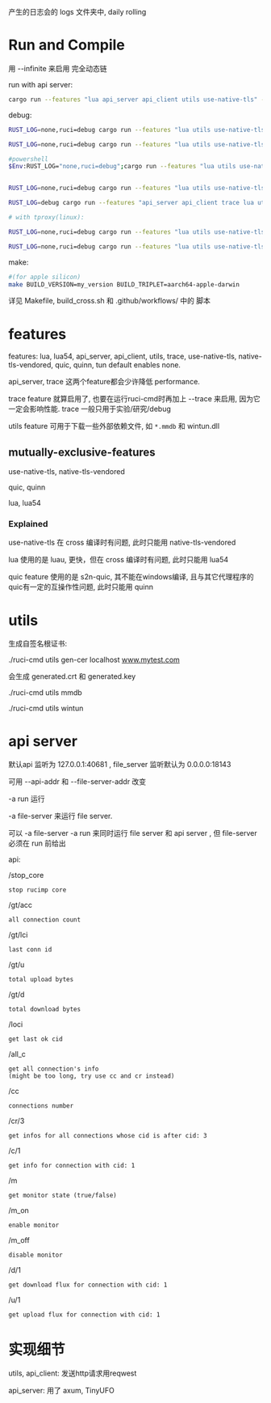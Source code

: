 
产生的日志会的 logs 文件夹中, daily rolling

# Run and Compile

用 --infinite 来启用 完全动态链

run with api server:

```sh
cargo run --features "lua api_server api_client utils use-native-tls" --release -- -a run

```

debug:
```sh
RUST_LOG=none,ruci=debug cargo run --features "lua utils use-native-tls quinn tun" -- --log-file ""

RUST_LOG=none,ruci=debug cargo run --features "lua utils use-native-tls quinn tun"  -- --log-file "" -c remote.lua

#powershell
$Env:RUST_LOG="none,ruci=debug";cargo run --features "lua utils use-native-tls quinn tun" -- --log-file ""


RUST_LOG=none,ruci=debug cargo run --features "lua utils use-native-tls quinn tun"  -- --log-file "" -c local_mux2_h2.lua --infinite

RUST_LOG=debug cargo run --features "api_server api_client trace lua utils use-native-tls quinn tun" -- -a run --trace

# with tproxy(linux):

RUST_LOG=none,ruci=debug cargo run --features "lua utils use-native-tls quinn tun tproxy" -- --log-file ""

RUST_LOG=none,ruci=debug cargo run --features "lua utils use-native-tls quinn tun tproxy" -- --log-file "" -c remote.lua

```

make:

```sh
#(for apple silicon)
make BUILD_VERSION=my_version BUILD_TRIPLET=aarch64-apple-darwin
```

详见 Makefile, build_cross.sh 和 .github/workflows/ 中的 脚本

# features

features: lua, lua54, api_server, api_client, utils, trace, use-native-tls, native-tls-vendored, quic, quinn, tun
default enables none.

api_server, trace 这两个feature都会少许降低 performance. 

trace feature 就算启用了, 
也要在运行ruci-cmd时再加上 --trace 来启用, 因为它一定会影响性能. trace 一般只用于实验/研究/debug

utils feature 可用于下载一些外部依赖文件, 如 `*.mmdb` 和 wintun.dll

## mutually-exclusive-features

use-native-tls, native-tls-vendored

quic, quinn

lua, lua54

### Explained

use-native-tls 在 cross 编译时有问题, 此时只能用 native-tls-vendored

lua 使用的是 luau, 更快，但在 cross 编译时有问题, 此时只能用 lua54

quic feature 使用的是 s2n-quic, 其不能在windows编译, 且与其它代理程序的quic有一定的互操作性问题, 此时只能用 quinn



# utils

生成自签名根证书:

./ruci-cmd utils gen-cer localhost www.mytest.com

会生成 generated.crt 和 generated.key

./ruci-cmd utils mmdb

./ruci-cmd utils wintun


# api server

默认api 监听为 127.0.0.1:40681 , file_server 监听默认为 0.0.0.0:18143

可用 --api-addr 和 --file-server-addr 改变

-a run 运行

-a file-server 来运行 file server. 

可以 -a file-server -a run 来同时运行 file server 和 api server , 但 file-server 必须在 run 前给出

api:

/stop_core

    stop rucimp core

/gt/acc

    all connection count

/gt/lci

    last conn id

/gt/u

    total upload bytes

/gt/d

    total download bytes

/loci

    get last ok cid

/all_c

    get all connection's info
    (might be too long, try use cc and cr instead)

/cc

    connections number

/cr/3

    get infos for all connections whose cid is after cid: 3

/c/1

    get info for connection with cid: 1

/m
    
    get monitor state (true/false)

/m_on
    
    enable monitor

/m_off
    
    disable monitor

/d/1
    
    get download flux for connection with cid: 1

/u/1
    
    get upload flux for connection with cid: 1


# 实现细节

utils, api_client: 发送http请求用reqwest

api_server: 用了 axum, TinyUFO

